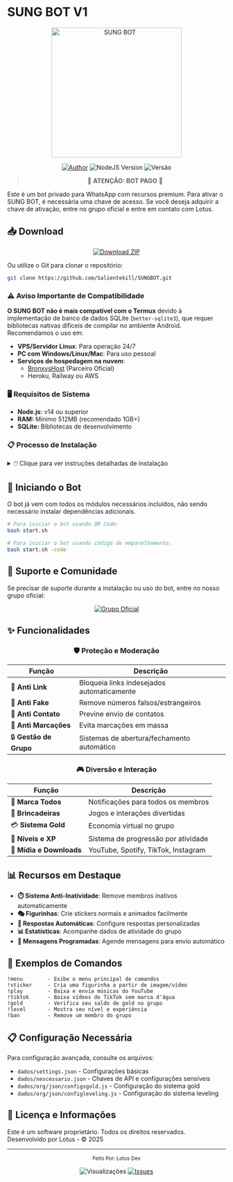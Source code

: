 # SUNG BOT V1

<div align="center">
  <img src="https://i.ibb.co/Fq0ThVbF/IMG-20250505-WA1002.jpg" alt="SUNG BOT" width="300" />

  <p align="center">
    <a href="https://github.com/Salientekill/SUNGBOT.git"><img title="Author" src="https://img.shields.io/badge/Author-LotusDev-red.svg?style=for-the-badge&logo=github" /></a>
    <img src="https://img.shields.io/badge/NodeJS-18.0+-green.svg?style=for-the-badge&logo=nodejs" alt="NodeJS Version" />
    <img src="https://img.shields.io/badge/Versão-1.0.0-blue.svg?style=for-the-badge" alt="Versão" />
  </p>

  > 🚨 **ATENÇÃO: BOT PAGO** 🚨
</div>

Este é um bot privado para WhatsApp com recursos premium. Para ativar o SUNG BOT, é necessária uma chave de acesso. Se você deseja adquirir a chave de ativação, entre no grupo oficial e entre em contato com Lotus.

## 📥 Download

<div align="center">
  <a href="https://github.com/Salientekill/SUNGBOT/archive/refs/heads/main.zip">
    <img src="https://img.shields.io/badge/Download-ZIP-brightgreen?style=for-the-badge" alt="Download ZIP"/>
  </a>
</div>

Ou utilize o Git para clonar o repositório:

```bash
git clone https://github.com/Salientekill/SUNGBOT.git
```

### ⚠️ Aviso Importante de Compatibilidade

**O SUNG BOT não é mais compatível com o Termux** devido à implementação de banco de dados SQLite (`better-sqlite3`), que requer bibliotecas nativas difíceis de compilar no ambiente Android. Recomendamos o uso em:

- **VPS/Servidor Linux**: Para operação 24/7
- **PC com Windows/Linux/Mac**: Para uso pessoal
- **Serviços de hospedagem na nuvem**:
  - [BronxysHost](https://dash.bronxyshost.com) (Parceiro Oficial)
  - Heroku, Railway ou AWS

### 🖥️ Requisitos de Sistema

- **Node.js:** v14 ou superior
- **RAM:** Mínimo 512MB (recomendado 1GB+)
- **SQLite:** Bibliotecas de desenvolvimento

### 📋 Processo de Instalação

<details>
<summary>🖱️ Clique para ver instruções detalhadas de instalação</summary>

#### Windows:
1. Instale o [Node.js](https://nodejs.org/)
2. Instale [Visual Studio Build Tools](https://visualstudio.microsoft.com/visual-cpp-build-tools/)
3. Execute no diretório do bot:
   ```bash
   # O bot já vem com os módulos incluídos, apenas execute:
   npm start
   ```

#### Linux (Ubuntu/Debian):
```bash
# Instalar dependências do sistema
sudo apt update
sudo apt install -y nodejs build-essential python3

# Iniciar o bot
cd SUNGBOT
npm start
```

#### Hospedagem BronxysHost (Recomendado):
1. Crie uma conta em [dash.bronxyshost.com](https://dash.bronxyshost.com)
2. Escolha o plano de hospedagem compatível com bots
3. Faça upload dos arquivos do bot
4. Inicie o serviço a partir do painel de controle
</details>

## 🚀 Iniciando o Bot

O bot já vem com todos os módulos necessários incluídos, não sendo necessário instalar dependências adicionais.

```bash
# Para iniciar o bot usando QR Code:
bash start.sh

# Para iniciar o bot usando código de emparelhamento:
bash start.sh -code
```

## 🤝 Suporte e Comunidade

Se precisar de suporte durante a instalação ou uso do bot, entre no nosso grupo oficial:

<div align="center">
<a href="https://chat.whatsapp.com/GTXYQ9ipObnKfHU1jMPLII">
<img src="https://img.shields.io/badge/Grupo%20Oficial-WhatsApp-25D366?style=for-the-badge&logo=whatsapp&logoColor=white" alt="Grupo Oficial" />
</a>
</div>

## ✨ Funcionalidades

<div align="center">

### 🛡️ Proteção e Moderação

| Função | Descrição |
|--------|-----------|
| 🔗 **Anti Link** | Bloqueia links indesejados automaticamente |
| 🚫 **Anti Fake** | Remove números falsos/estrangeiros |
| 👤 **Anti Contato** | Previne envio de contatos |
| 📛 **Anti Marcações** | Evita marcações em massa |
| 🔒 **Gestão de Grupo** | Sistemas de abertura/fechamento automático |

### 🎮 Diversão e Interação

| Função | Descrição |
|--------|-----------|
| 📌 **Marca Todos** | Notificações para todos os membros |
| 🎲 **Brincadeiras** | Jogos e interações divertidas |
| 💳 **Sistema Gold** | Economia virtual no grupo |
| 🎯 **Níveis e XP** | Sistema de progressão por atividade |
| 🎵 **Mídia e Downloads** | YouTube, Spotify, TikTok, Instagram |

</div>

## 📊 Recursos em Destaque

- **⏱️ Sistema Anti-Inatividade**: Remove membros inativos automaticamente
- **🎭 Figurinhas**: Crie stickers normais e animados facilmente
- **🤖 Respostas Automáticas**: Configure respostas personalizadas
- **📊 Estatísticas**: Acompanhe dados de atividade do grupo
- **🔄 Mensagens Programadas**: Agende mensagens para envio automático

## 🧩 Exemplos de Comandos

```
!menu        - Exibe o menu principal de comandos
!sticker     - Cria uma figurinha a partir de imagem/vídeo
!play        - Baixa e envia músicas do YouTube
!tiktok      - Baixa vídeos do TikTok sem marca d'água
!gold        - Verifica seu saldo de gold no grupo
!level       - Mostra seu nível e experiência
!ban         - Remove um membro do grupo
```



## 📋 Configuração Necessária

Para configuração avançada, consulte os arquivos:
- `dados/settings.json` - Configurações básicas
- `dados/nescessario.json` - Chaves de API e configurações sensíveis
- `dados/org/json/configsgold.js` - Configuração do sistema gold
- `dados/org/json/configleveling.js` - Configuração do sistema leveling

## 📜 Licença e Informações

Este é um software proprietário. Todos os direitos reservados.
Desenvolvido por Lotus - © 2025

---

<div align="center">
  <p>
    <sub>
      Feito Por: Lotus Dev </>
    </sub>
  </p>
  
  <p>
    <img src="https://visitor-badge.laobi.icu/badge?page_id=Salientekill.SUNGBOT" alt="Visualizações" />
    <a href="https://github.com/Salientekill/SUNGBOT/issues"><img src="https://img.shields.io/github/issues/Salientekill/SUNGBOT" alt="Issues"></a>
  </p>
</div>
